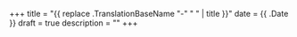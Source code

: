+++
title = "{{ replace .TranslationBaseName "-" " " | title }}"
date = {{ .Date }}
draft = true
description = ""
+++
